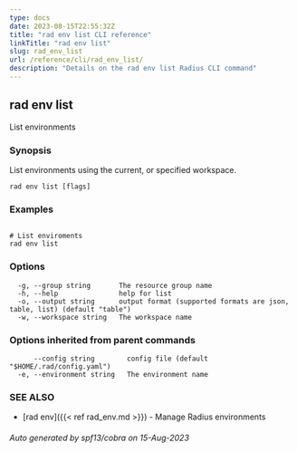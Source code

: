 ```yaml
---
type: docs
date: 2023-08-15T22:55:32Z
title: "rad env list CLI reference"
linkTitle: "rad env list"
slug: rad_env_list
url: /reference/cli/rad_env_list/
description: "Details on the rad env list Radius CLI command"
---
```

## rad env list

List environments

### Synopsis

List environments using the current, or specified workspace.

```
rad env list [flags]
```

### Examples

```

# List enviroments
rad env list

```

### Options

```
  -g, --group string       The resource group name
  -h, --help               help for list
  -o, --output string      output format (supported formats are json, table, list) (default "table")
  -w, --workspace string   The workspace name
```

### Options inherited from parent commands

```
      --config string        config file (default "$HOME/.rad/config.yaml")
  -e, --environment string   The environment name
```

### SEE ALSO

* [rad env]({{< ref rad_env.md >}})	 - Manage Radius environments

###### Auto generated by spf13/cobra on 15-Aug-2023
